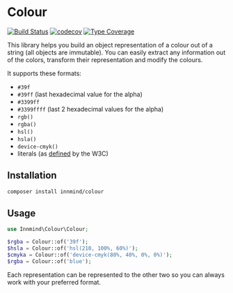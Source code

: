 # Colour

[![Build Status](https://github.com/innmind/colour/workflows/CI/badge.svg?branch=master)](https://github.com/innmind/colour/actions?query=workflow%3ACI)
[![codecov](https://codecov.io/gh/innmind/colour/branch/develop/graph/badge.svg)](https://codecov.io/gh/innmind/colour)
[![Type Coverage](https://shepherd.dev/github/innmind/colour/coverage.svg)](https://shepherd.dev/github/innmind/colour)

This library helps you build an object representation of a colour out of a string (all objects are immutable). You can easily extract any information out of the colors, transform their representation and modify the colours.

It supports these formats:

* `#39f`
* `#39ff` (last hexadecimal value for the alpha)
* `#3399ff`
* `#3399ffff` (last 2 hexadecimal values for the alpha)
* `rgb()`
* `rgba()`
* `hsl()`
* `hsla()`
* `device-cmyk()`
* literals (as [defined](https://www.w3.org/wiki/CSS/Properties/color/keywords) by the W3C)

## Installation

```sh
composer install innmind/colour
```

## Usage

```php
use Innmind\Colour\Colour;

$rgba = Colour::of('39f');
$hsla = Colour::of('hsl(210, 100%, 60%)');
$cmyka = Colour::of('device-cmyk(80%, 40%, 0%, 0%)');
$rgba = Colour::of('blue');
```

Each representation can be represented to the other two so you can always work with your preferred format.
